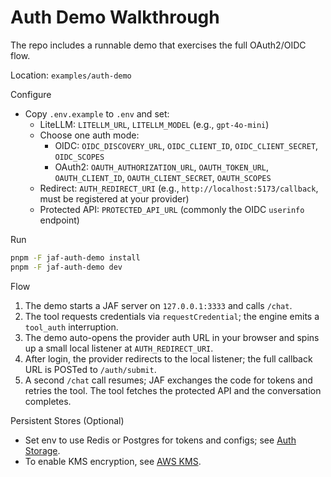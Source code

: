 # Auth Demo Walkthrough

The repo includes a runnable demo that exercises the full OAuth2/OIDC flow.

Location: `examples/auth-demo`

Configure
- Copy `.env.example` to `.env` and set:
  - LiteLLM: `LITELLM_URL`, `LITELLM_MODEL` (e.g., `gpt-4o-mini`)
  - Choose one auth mode:
    - OIDC: `OIDC_DISCOVERY_URL`, `OIDC_CLIENT_ID`, `OIDC_CLIENT_SECRET`, `OIDC_SCOPES`
    - OAuth2: `OAUTH_AUTHORIZATION_URL`, `OAUTH_TOKEN_URL`, `OAUTH_CLIENT_ID`, `OAUTH_CLIENT_SECRET`, `OAUTH_SCOPES`
  - Redirect: `AUTH_REDIRECT_URI` (e.g., `http://localhost:5173/callback`, must be registered at your provider)
  - Protected API: `PROTECTED_API_URL` (commonly the OIDC `userinfo` endpoint)

Run
```bash
pnpm -F jaf-auth-demo install
pnpm -F jaf-auth-demo dev
```

Flow
1) The demo starts a JAF server on `127.0.0.1:3333` and calls `/chat`.
2) The tool requests credentials via `requestCredential`; the engine emits a `tool_auth` interruption.
3) The demo auto-opens the provider auth URL in your browser and spins up a small local listener at `AUTH_REDIRECT_URI`.
4) After login, the provider redirects to the local listener; the full callback URL is POSTed to `/auth/submit`.
5) A second `/chat` call resumes; JAF exchanges the code for tokens and retries the tool. The tool fetches the protected API and the conversation completes.

Persistent Stores (Optional)
- Set env to use Redis or Postgres for tokens and configs; see [Auth Storage](stores.md).
- To enable KMS encryption, see [AWS KMS](kms.md).

